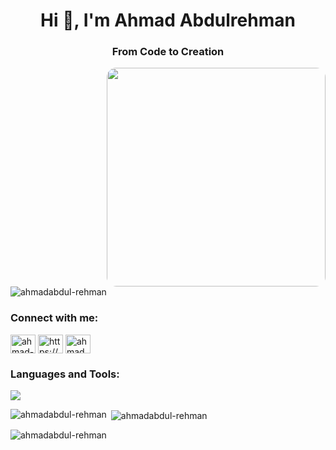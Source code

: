 <h1 align="center">Hi 👋, I'm Ahmad Abdulrehman</h1>
<h3 align="center">From Code to Creation</h3>

<img align="right" src="https://i.pinimg.com/originals/54/e3/7d/54e37d8074ebcde1d96c77d7b2a7f310.gif" width="350px" style="border-radius: 15px;" />

<p align="left"> <img src="https://komarev.com/ghpvc/?username=ahmadabdul-rehman&label=Profile%20views&color=0e75b6&style=flat" alt="ahmadabdul-rehman" /> </p>

<h3 align="left">Connect with me:</h3>
<p align="left">
<a href="https://codepen.io/ahmad-devprogse" target="blank"><img align="center" src="https://raw.githubusercontent.com/rahuldkjain/github-profile-readme-generator/master/src/images/icons/Social/codepen.svg" alt="ahmad-devprogse" height="30" width="40" /></a>
<a href="https://fb.com/https://www.facebook.com/share/19g1ps85vt/" target="blank"><img align="center" src="https://raw.githubusercontent.com/rahuldkjain/github-profile-readme-generator/master/src/images/icons/Social/facebook.svg" alt="https://www.facebook.com/share/19g1ps85vt/" height="30" width="40" /></a>
<a href="https://www.leetcode.com/ahmad_devprogse" target="blank"><img align="center" src="https://raw.githubusercontent.com/rahuldkjain/github-profile-readme-generator/master/src/images/icons/Social/leet-code.svg" alt="ahmad_devprogse" height="30" width="40" /></a>
</p>

<h3 align="left">Languages and Tools:</h3>
<p align="left"> <a href="https://github.com/thinkright20"><img src="https://skillicons.dev/icons?i=vscode,github,mongodb,css,html,js,tailwindcss,express,nodejs"> </a> </p>

<p><img align="left" src="https://github-readme-stats.vercel.app/api/top-langs?username=ahmadabdul-rehman&show_icons=true&locale=en&layout=compact" alt="ahmadabdul-rehman" /></p>

<p>&nbsp;<img align="center" src="https://github-readme-stats.vercel.app/api?username=ahmadabdul-rehman&show_icons=true&locale=en" alt="ahmadabdul-rehman" /></p>

<p><img align="center" src="https://github-readme-streak-stats.herokuapp.com/?user=ahmadabdul-rehman&" alt="ahmadabdul-rehman" /></p>
